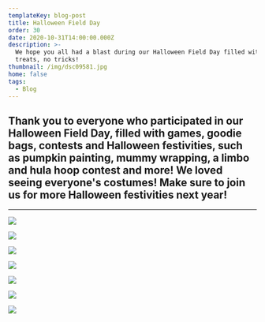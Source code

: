 ```yaml
---
templateKey: blog-post
title: Halloween Field Day
order: 30
date: 2020-10-31T14:00:00.000Z
description: >-
  We hope you all had a blast during our Halloween Field Day filled with lots of
  treats, no tricks! 
thumbnail: /img/dsc09581.jpg
home: false
tags:
  - Blog
---
```

## **Thank you to everyone who participated in our Halloween Field Day, filled with games, goodie bags, contests and Halloween festivities, such as pumpkin painting, mummy wrapping, a limbo and hula hoop contest and more! We loved seeing everyone's costumes! Make sure to join us for more Halloween festivities next year!**

- - -

![](/img/dsc09424.jpg)

![](/img/dsc09556.jpg)

![](/img/dsc09495.jpg)

![](/img/dsc09626.jpg)

![](/img/dsc09488.jpg)

![](/img/dsc09655.jpg)

![](/img/dsc09768.jpg)
